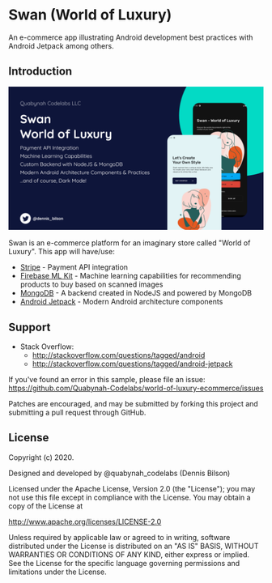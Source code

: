 Swan (World of Luxury)
=================

An e-commerce app illustrating Android development best practices with Android Jetpack among others.

Introduction
------------

![Swan](artwork/banners/Wallpaper.png "Swan - World of Luxury")

Swan is an e-commerce platform for an imaginary store called "World of Luxury". This app will have/use:
* [Stripe][0] -  Payment API integration
* [Firebase ML Kit][1] - Machine learning capabilities for recommending products to buy based on scanned images
* [MongoDB][2] - A backend created in NodeJS and powered by MongoDB
* [Android Jetpack][3] - Modern Android architecture components

[0]: https://stripe.com/docs/mobile/android/basic
[1]: https://firebase.google.com/docs/ml-kit/android/label-images
[2]: https://www.mongodb.com/
[3]: https://developer.android.com/jetpack/components

Support
-------

- Stack Overflow:
  - http://stackoverflow.com/questions/tagged/android
  - http://stackoverflow.com/questions/tagged/android-jetpack

If you've found an error in this sample, please file an issue:
https://github.com/Quabynah-Codelabs/world-of-luxury-ecommerce/issues

Patches are encouraged, and may be submitted by forking this project and submitting a pull request
through GitHub.

License
-------

Copyright (c) 2020.

Designed and developed by @quabynah_codelabs (Dennis Bilson)

 Licensed under the Apache License, Version 2.0 (the "License");
 you may not use this file except in compliance with the License.
 You may obtain a copy of the License at

 http://www.apache.org/licenses/LICENSE-2.0

 Unless required by applicable law or agreed to in writing, software
 distributed under the License is distributed on an "AS IS" BASIS,
 WITHOUT WARRANTIES OR CONDITIONS OF ANY KIND, either express or implied.
 See the License for the specific language governing permissions and limitations under the License.